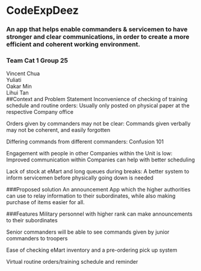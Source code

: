# CodeExpDeez
### An app that helps enable commanders & servicemen to have stronger and clear communications, in order to create a more efficient and coherent working environment.
### Team Cat 1 Group 25
Vincent Chua </br>
Yuliati </br>
Oakar Min </br>
Lihui Tan </br>
##Context and Problem Statement
Inconvenience of checking of training schedule and routine orders: Usually only posted on physical paper at the respective Company office </br>

Orders given by commanders may not be clear: Commands given verbally may not be coherent, and easily forgotten </br>

Differing commands from different commanders: Confusion 101 </br>

Engagement with people in other Companies within the Unit is low: Improved communication within Companies can help with better scheduling </br>

Lack of stock at eMart and long queues during breaks: A better system to inform servicemen before physically going down is needed </br>

###Proposed solution
An announcement App which the higher authorities can use to relay information to their subordinates, while also making purchase of items easier for all. </br>

###Features
Military personnel with higher rank can make announcements to their subordinates </br>

Senior commanders will be able to see commands given by junior commanders to troopers </br>

Ease of checking eMart inventory and a pre-ordering pick up system </br>

Virtual routine orders/training schedule and reminder </br>

